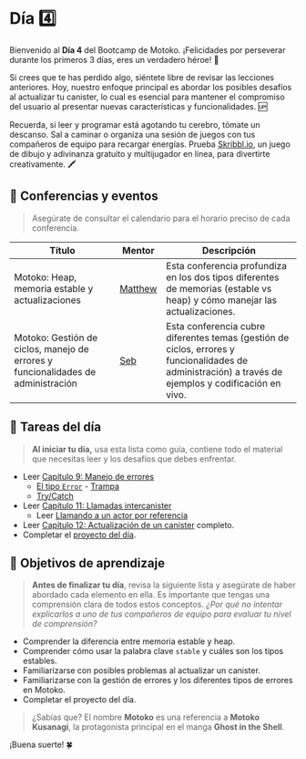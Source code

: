 # Día 4️⃣
Bienvenido al **Día 4** del Bootcamp de Motoko. ¡Felicidades por perseverar durante los primeros 3 días, eres un verdadero héroe! 🦸 <br/>

Si crees que te has perdido algo, siéntete libre de revisar las lecciones anteriores. Hoy, nuestro enfoque principal es abordar los posibles desafíos al actualizar tu canister, lo cual es esencial para mantener el compromiso del usuario al presentar nuevas características y funcionalidades. 🆙 <br/>

Recuerda, si leer y programar está agotando tu cerebro, tómate un descanso. Sal a caminar o organiza una sesión de juegos con tus compañeros de equipo para recargar energías. Prueba <a href="https://skribbl.io/" target="_blank">Skribbl.io</a>, un juego de dibujo y adivinanza gratuito y multijugador en línea, para divertirte creativamente. 🖍️

## 🍿 Conferencias y eventos
> Asegúrate de consultar el calendario para el horario preciso de cada conferencia.

| Título | Mentor |  Descripción |
|-----------------|-----------------|-----------------|
| Motoko: Heap, memoria estable y actualizaciones | <a href="" target="_blank">Matthew</a> | Esta conferencia profundiza en los dos tipos diferentes de memorias (estable vs heap) y cómo manejar las actualizaciones.
| Motoko: Gestión de ciclos, manejo de errores y funcionalidades de administración | <a href="https://twitter.com/seb_icp" target="_blank">Seb</a> | Esta conferencia cubre diferentes temas (gestión de ciclos, errores y funcionalidades de administración) a través de ejemplos y codificación en vivo.

## 🧭 Tareas del día
> **Al iniciar tu día,** usa esta lista como guía, contiene todo el material que necesitas leer y los desafíos que debes enfrentar.

- Leer [Capítulo 9: Manejo de errores](../../../spanish/manuals/capítulos/capítulo-9/CAPITULO-9.MD)
    - [El tipo `Error`](../../../spanish/manuals/capítulos/capítulo-9/CAPITULO-9.MD#el-tipo-error)
    - [Trampa](../../../spanish/manuals/capítulos/capítulo-9/CAPITULO-9.MD#trampa)
    - [Try/Catch](../../../spanish/manuals/capítulos/capítulo-9/CAPITULO-9.MD#trycatch)
- Leer [Capítulo 11: Llamadas intercanister](../../../spanish/manuals/capítulos/capítulo-11/CAPITULO-11.MD)
    - Leer [Llamando a un actor por referencia](../../../spanish/manuals/capítulos/capítulo-11/CAPITULO-11.MD#llamando-a-un-actor-por-referencia)
- Leer [Capítulo 12: Actualización de un canister](../../../spanish/manuals/capítulos/capítulo-12/CAPITULO-12.MD) completo.
- Completar el [proyecto del día](./project/README.MD).

## 🎯 Objetivos de aprendizaje
> **Antes de finalizar tu día**, revisa la siguiente lista y asegúrate de haber abordado cada elemento en ella. Es importante que tengas una comprensión clara de todos estos conceptos. <i>¿Por qué no intentar explicarlos a uno de tus compañeros de equipo para evaluar tu nivel de comprensión?</i>

- Comprender la diferencia entre memoria estable y heap.
- Comprender cómo usar la palabra clave `stable` y cuáles son los tipos estables.
- Familiarizarse con posibles problemas al actualizar un canister.
- Familiarizarse con la gestión de errores y los diferentes tipos de errores en Motoko.
- Completar el proyecto del día.

> ¿Sabías que? El nombre **Motoko** es una referencia a **Motoko Kusanagi**, la protagonista principal en el manga **Ghost in the Shell**.

¡Buena suerte! 🍀
